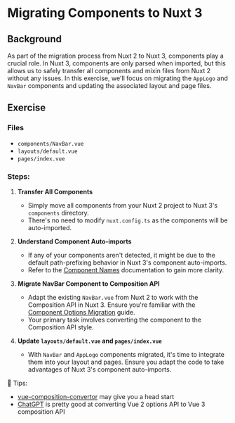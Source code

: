 # Migrating Components to Nuxt 3

## Background

As part of the migration process from Nuxt 2 to Nuxt 3, components play a crucial role. In Nuxt 3, components are only parsed when imported, but this allows us to safely transfer all components and mixin files from Nuxt 2 without any issues. In this exercise, we'll focus on migrating the `AppLogo` and `NavBar` components and updating the associated layout and page files.

## Exercise

### Files

- `components/NavBar.vue`
- `layouts/default.vue`
- `pages/index.vue`

### Steps:

1. **Transfer All Components**
    - Simply move all components from your Nuxt 2 project to Nuxt 3's `components` directory.
    - There's no need to modify `nuxt.config.ts` as the components will be auto-imported.

2. **Understand Component Auto-imports**
    - If any of your components aren't detected, it might be due to the default path-prefixing behavior in Nuxt 3's component auto-imports.
    - Refer to the [Component Names](https://nuxt.com/docs/guide/directory-structure/components#component-names) documentation to gain more clarity.

3. **Migrate NavBar Component to Composition API**
    - Adapt the existing `NavBar.vue` from Nuxt 2 to work with the Composition API in Nuxt 3. Ensure you're familiar with the [Component Options Migration](https://nuxt.com/docs/migration/component-options) guide.
    - Your primary task involves converting the component to the Composition API style.

4. **Update `layouts/default.vue` and `pages/index.vue`**
    - With `NavBar` and `AppLogo` components migrated, it's time to integrate them into your layout and pages. Ensure you adapt the code to take advantages of Nuxt 3's component auto-imports.

🦉 Tips:
- [vue-composition-convertor](https://github.com/miyaoka/vue-composition-converter) may give you a head start
- [ChatGPT](https://chat.openai.com/) is pretty good at converting Vue 2 options API to Vue 3 composition API